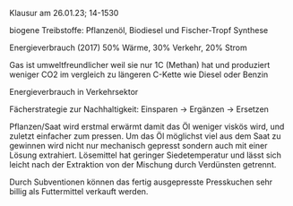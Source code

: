 Klausur am 26.01.23; 14-1530

biogene Treibstoffe: Pflanzenöl, Biodiesel und Fischer-Tropf Synthese

Energieverbrauch (2017) 50% Wärme, 30% Verkehr, 20% Strom

Gas ist umweltfreundlicher weil sie nur 1C (Methan) hat und produziert weniger CO2 im vergleich zu längeren C-Kette wie Diesel oder Benzin

Energieverbrauch in Verkehrsektor

Fächerstrategie zur Nachhaltigkeit: Einsparen -> Ergänzen -> Ersetzen

Pflanzen/Saat wird erstmal erwärmt damit das Öl weniger viskös wird, und zuletzt einfacher zum pressen. 
Um das Öl möglichst viel aus dem Saat zu gewinnen wird nicht nur mechanisch gepresst sondern auch mit einer Lösung extrahiert. Lösemittel hat geringer Siedetemperatur und lässt sich leicht nach der Extraktion von der Mischung durch Verdünsten getrennt.

Durch Subventionen können das fertig ausgepresste Presskuchen sehr billig als Futtermittel verkauft werden.

